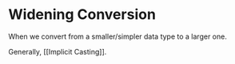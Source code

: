 # Widening Conversion

When we convert from a smaller/simpler data type to a larger one.

Generally, [[Implicit Casting]].
